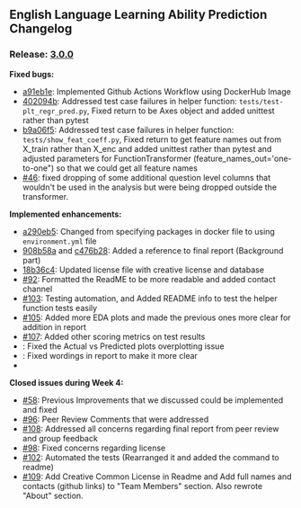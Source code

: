 ## English Language Learning Ability Prediction Changelog
### Release: [3.0.0](https://github.com/UBC-MDS/522-workflows-group-18/tree/3.0.0)

**Fixed bugs:**

- [a91eb1e](https://github.com/UBC-MDS/522-workflows-group-18/commit/a91eb1ecea2219b42b30e21bcca8a1023e690cf6): Implemented Github Actions Workflow using DockerHub Image 
- [402094b](https://github.com/UBC-MDS/522-workflows-group-18/commit/402094b8f906e4f92f0cd9ec749b27f19481eafd): Addressed test case failures in helper function: `tests/test-plt_regr_pred.py`, Fixed return to be Axes object and added unittest rather than pytest
- [b9a06f5](https://github.com/UBC-MDS/522-workflows-group-18/commit/b9a06f5875ca940933eeb148d9a5aa6dd6568d55): Addressed test case failures in helper function: `tests/show_feat_coeff.py`, Fixed return to get feature names out from X_train rather than X_enc and added unittest rather than pytest and adjusted parameters for FunctionTransformer (feature_names_out='one-to-one") so that we could get all feature names 
- [\#46](https://github.com/UBC-MDS/522-workflows-group-18/pull/47/commits): fixed dropping of some additional question level columns that wouldn't be used in the analysis but were being dropped outside the transformer.


**Implemented enhancements:**

- [a290eb5](https://github.com/UBC-MDS/522-workflows-group-18/commit/a290eb55db4eba745c33db6f36c8456a35647503): Changed from specifying packages in docker file to using `environment.yml` file 
- [908b58a](https://github.com/UBC-MDS/522-workflows-group-18/pull/101/commits/908b58a4099f6f096f24eae080992fc74165ae95) and [c476b28](https://github.com/UBC-MDS/522-workflows-group-18/pull/101/commits/c476b28c8e5e79e7187c707f4e85415da07485ca): Added a reference to final report (Background part)
- [18b36c4](https://github.com/UBC-MDS/522-workflows-group-18/pull/99/commits/18b36c4ffed23ca2d4e8848275de6c9f1dd5e417): Updated license file with creative license and database
- [\#92](https://github.com/UBC-MDS/522-workflows-group-18/pull/92): Formatted the ReadME to be more readable and added contact channel
- [\#103](https://github.com/UBC-MDS/522-workflows-group-18/pull/103/files): Testing automation, and Added README info to test the helper function tests easily 
- [\#105](https://github.com/UBC-MDS/522-workflows-group-18/pull/105/files): Added more EDA plots and made the previous ones more clear for addition in report
- [\#107](https://github.com/UBC-MDS/522-workflows-group-18/pull/107/files): Added other scoring metrics on test results 
- [](): Fixed the Actual vs Predicted plots overplotting issue 
- [](): Fixed wordings in report to make it more clear 
- 

**Closed issues during Week 4:**

- [\#58](https://github.com/UBC-MDS/522-workflows-group-18/issues/58): Previous Improvements that we discussed could be implemented and fixed  
- [\#96](https://github.com/UBC-MDS/522-workflows-group-18/issues/96): Peer Review Comments that were addressed 
- [\#108](https://github.com/UBC-MDS/522-workflows-group-18/issues/108): Addressed all concerns regarding final report from peer review and group feedback
- [\#98](https://github.com/UBC-MDS/522-workflows-group-18/issues/98): Fixed concerns regarding license
- [\#102](https://github.com/UBC-MDS/522-workflows-group-18/issues/102): Automated the tests (Rearranged it and added the command to readme)
- [\#109](https://github.com/UBC-MDS/522-workflows-group-18/issues/109): Add Creative Common License in Readme and Add full names and contacts (github links) to "Team Members" section. Also rewrote "About" section.
